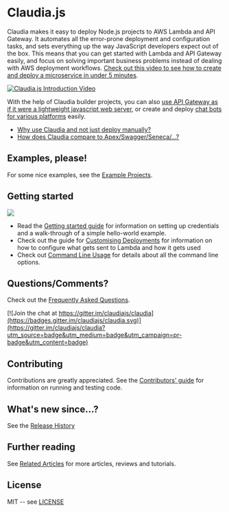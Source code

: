 # Claudia.js

Claudia makes it easy to deploy Node.js projects to AWS Lambda and API Gateway. It automates all the error-prone deployment and configuration tasks, and sets everything up the way JavaScript developers expect out of the box. This means that you can get started with Lambda and API Gateway easily, and focus on solving important business problems instead of dealing with AWS deployment workflows. [Check out this video to see how to create and deploy a microservice in under 5 minutes](https://vimeo.com/156232471).

[![Claudia.js Introduction Video](https://claudiajs.com/assets/claudia-intro-video.png)](https://vimeo.com/156232471)

With the help of Claudia builder projects, you can also [use API Gateway as if it were a lightweight javascript web server](https://github.com/claudiajs/claudia-api-builder), or create and deploy [chat bots for various platforms](https://github.com/claudiajs/claudia-bot-builder) easily. 

* [Why use Claudia and not just deploy manually?](https://github.com/claudiajs/claudia/blob/master/FAQ.md#why-use-claudia-and-not-just-deploy-manually)
* [How does Claudia compare to Apex/Swagger/Seneca/...?](https://github.com/claudiajs/claudia/blob/master/FAQ.md#how-does-it-compare-to-)

## Examples, please!

For some nice examples, see the [Example Projects](https://github.com/claudiajs/example-projects).

## Getting started

[![](https://nodei.co/npm/claudia.svg?downloads=true&downloadRank=true&stars=true)](https://www.npmjs.com/package/claudia)

* Read the [Getting started guide](https://claudiajs.com/tutorials/hello-world-lambda.html) for information on setting up credentials and a walk-through of a simple hello-world example. 
* Check out the guide for [Customising Deployments](customising_deployments.md) for information on how to configure what gets sent to Lambda and how it gets used
* Check out [Command Line Usage](docs) for details about all the command line options.

## Questions/Comments?

Check out the [Frequently Asked Questions](FAQ.md). 

[![Join the chat at https://gitter.im/claudiajs/claudia](https://badges.gitter.im/claudiajs/claudia.svg)](https://gitter.im/claudiajs/claudia?utm_source=badge&utm_medium=badge&utm_campaign=pr-badge&utm_content=badge)

## Contributing

Contributions are greatly appreciated. See the [Contributors' guide](contributing.md) for information on running and testing code.

## What's new since...?

See the [Release History](RELEASES.md)

## Further reading

See [Related Articles](FURTHER_READING.md) for more articles, reviews and tutorials.

## License

MIT -- see [LICENSE](LICENSE)
